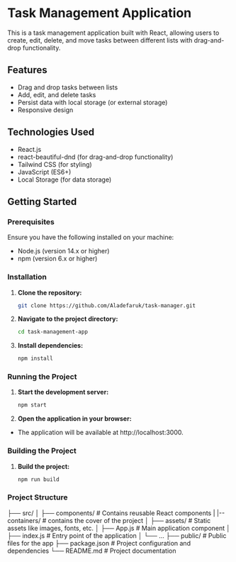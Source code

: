 # Task Management Application

This is a task management application built with React, allowing users to create, edit, delete, and move tasks between different lists with drag-and-drop functionality.

## Features

- Drag and drop tasks between lists
- Add, edit, and delete tasks
- Persist data with local storage (or external storage)
- Responsive design

## Technologies Used

- React.js
- react-beautiful-dnd (for drag-and-drop functionality)
- Tailwind CSS (for styling)
- JavaScript (ES6+)
- Local Storage (for data storage)

## Getting Started

### Prerequisites

Ensure you have the following installed on your machine:

- Node.js (version 14.x or higher)
- npm (version 6.x or higher)

### Installation

1. **Clone the repository:**

   ```bash
   git clone https://github.com/Aladefaruk/task-manager.git

2. **Navigate to the project directory:**

   ```bash
   cd task-management-app

3. **Install dependencies:**

   ```bash
   npm install

### Running the Project

1. **Start the development server:**

   ```bash
   npm start

2. **Open the application in your browser:**
- The application will be available at http://localhost:3000.


### Building the Project

1. **Build the project:**

   ```bash
   npm run build

### Project Structure

├── src/
│   ├── components/        # Contains reusable React components
|   |-- containers/        # contains the cover of the project
│   ├── assets/            # Static assets like images, fonts, etc.
│   ├── App.js             # Main application component
│   ├── index.js           # Entry point of the application
│   └── ...
├── public/                # Public files for the app
├── package.json           # Project configuration and dependencies
└── README.md              # Project documentation


